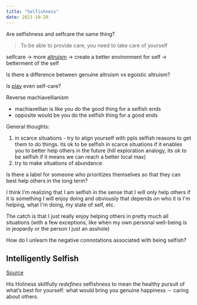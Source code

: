 ```yaml
---
title: "Selfishness"
date: 2021-10-20
---
```


Are selfishness and selfcare the same thing?

> To be able to provide care, you need to take care of yourself

selfcare → more [altruism](thoughts/effective-altruism.md) → create a better environment for self → betterment of the self

Is there a difference between genuine altruism vs egoistic altruism?

Is [play](thoughts/play.md) even self-care?


Reverse machiavellianism
-   machiavellian is like you do the good thing for a selfish ends
-   opposite would be you do the selfish thing for a good ends

General thoughts:
1. in scarce situations - try to align yourself with ppls selfish reasons to get them to do things. its ok to be selfish in scarce situations if it enables you to better help others in the future (hill exploration analogy, its ok to be selfish if it means we can reach a better local max)
2. try to make situations of abundance

Is there a label for someone who prioritizes themselves so that they can best help others in the long term? 

I think I'm realizing that I am selfish in the sense that I will only help others if it is something I will enjoy doing and obviously that depends on who it is I'm helping, what I'm doing, my state of self, etc.

The catch is that I just really enjoy helping others in pretty much all situations (with a few exceptions, like when my own personal well-being is in jeopardy or the person I just an asshole)

How do I unlearn the negative connotations associated with being selfish?

## Intelligently Selfish
[Source](https://www.skepticspath.org/blog/how-to-be-intelligently-selfish-dalai-lama/)

His Holiness skillfully _redefines_ selfishness to mean the healthy pursuit of what’s best for yourself: what would bring you genuine happiness -- caring about others.

